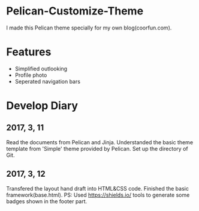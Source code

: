 # Pelican-Customize-Theme

I made this Pelican theme specially for my own blog(coorfun.com). 

# Features
- Simplified outlooking
- Profile photo
- Seperated navigation bars

# Develop Diary

## 2017, 3, 11
Read the documents from Pelican and Jinja.
Understanded the basic theme template from 'Simple' theme provided by Pelican.
Set up the directory of Git.

## 2017, 3, 12
Transfered the layout hand draft into HTML&CSS code.
Finished the basic framework(base.html).
PS: Used https://shields.io/ tools to generate some badges shown in the footer part.

